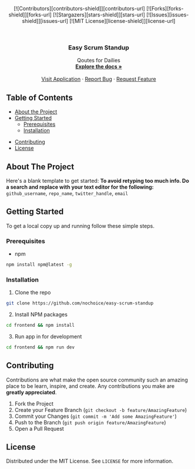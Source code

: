 <p align="center">
  [![Contributors][contributors-shield]][contributors-url]
  [![Forks][forks-shield]][forks-url]
  [![Stargazers][stars-shield]][stars-url]
  [![Issues][issues-shield]][issues-url]
  [![MIT License][license-shield]][license-url]
</p>

<!-- PROJECT LOGO -->
<br />
<p align="center">
  <!-- <a href="https://github.com/github_username/repo_name">
    <img src="images/logo.png" alt="Logo" width="80" height="80">
  </a> -->

  <h3 align="center">Easy Scrum Standup</h3>

  <p align="center">
    Qoutes for Dailies
    <br />
    <a href="https://github.com/nochoice/easy-scrum-standup"><strong>Explore the docs »</strong></a>
    <br />
    <br />
    <a href="https://stand-up-quotes.web.app/">Visit Application</a>
    ·
    <a href="https://github.com/nochoice/easy-scrum-standup/issues">Report Bug</a>
    ·
    <a href="https://github.com/nochoice/easy-scrum-standup/issues">Request Feature</a>
  </p>
</p>



<!-- TABLE OF CONTENTS -->
## Table of Contents

* [About the Project](#about-the-project)
  <!-- * [Built With](#built-with) -->
* [Getting Started](#getting-started)
  * [Prerequisites](#prerequisites)
  * [Installation](#installation)
<!-- * [Usage](#usage) -->
<!-- * [Roadmap](#roadmap) -->
* [Contributing](#contributing)
* [License](#license)
<!-- * [Contact](#contact) -->
<!-- * [Acknowledgements](#acknowledgements) -->



<!-- ABOUT THE PROJECT -->
## About The Project

Here's a blank template to get started:
**To avoid retyping too much info. Do a search and replace with your text editor for the following:**
`github_username`, `repo_name`, `twitter_handle`, `email`


<!-- GETTING STARTED -->
## Getting Started

To get a local copy up and running follow these simple steps.

### Prerequisites

* npm
```sh
npm install npm@latest -g
```

### Installation

1. Clone the repo
```sh
git clone https://github.com/nochoice/easy-scrum-standup
```
2. Install NPM packages
```sh
cd frontend && npm install
```

3. Run app in for development
```sh
cd frontend && npm run dev
```
<!-- CONTRIBUTING -->
## Contributing

Contributions are what make the open source community such an amazing place to be learn, inspire, and create. Any contributions you make are **greatly appreciated**.

1. Fork the Project
2. Create your Feature Branch (`git checkout -b feature/AmazingFeature`)
3. Commit your Changes (`git commit -m 'Add some AmazingFeature'`)
4. Push to the Branch (`git push origin feature/AmazingFeature`)
5. Open a Pull Request

<!-- LICENSE -->
## License

Distributed under the MIT License. See `LICENSE` for more information.

<!-- ACKNOWLEDGEMENTS -->
<!-- ## Acknowledgements

* []()
* []()
* []() -->

<!-- MARKDOWN LINKS & IMAGES -->
<!-- https://www.markdownguide.org/basic-syntax/#reference-style-links -->
[contributors-shield]: https://img.shields.io/github/contributors/nochoice/easy-scrum-standup.svg?style=flat-square
[contributors-url]: https://github.com/nochoice/easy-scrum-standup/graphs/contributors
[forks-shield]: https://img.shields.io/github/forks/nochoice/easy-scrum-standup.svg?style=flat-square
[forks-url]: https://github.com/nochoice/easy-scrum-standup/network/members
[stars-shield]: https://img.shields.io/github/stars/nochoice/easy-scrum-standup.svg?style=flat-square
[stars-url]:https://github.com/nochoice/easy-scrum-standup/stargazers
[issues-shield]: https://img.shields.io/github/issues/nochoice/easy-scrum-standup.svg?style=flat-square
[issues-url]: https://github.com/nochoice/easy-scrum-standup/issues
[license-shield]: https://img.shields.io/github/license/nochoice/easy-scrum-standup.svg?style=flat-square
[license-url]: https://github.com/nochoice/easy-scrum-standup/blob/master/LICENSE.txt
[linkedin-shield]: https://img.shields.io/badge/-LinkedIn-black.svg?style=flat-square&logo=linkedin&colorB=555

